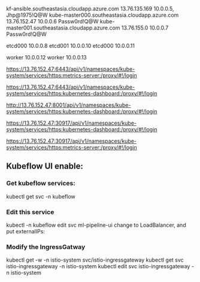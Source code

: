 kf-ansible.southeastasia.cloudapp.azure.com 13.76.135.169 10.0.0.5, Jhp@1975!Q@W
kube-master000.southeastasia.cloudapp.azure.com 13.76.152.47 10.0.0.6 Passw0rd!Q@W
kube-master001.southeastasia.cloudapp.azure.com 13.76.155.0 10.0.0.7  Passw0rd!Q@W

etcd000 10.0.0.8
etcd001 10.0.0.10
etcd000 10.0.0.11

worker 10.0.0.12
worker 10.0.0.13

https://13.76.152.47:6443/api/v1/namespaces/kube-system/services/https:metrics-server:/proxy/#!/login

https://13.76.152.47:6443/api/v1/namespaces/kube-system/services/https:kubernetes-dashboard:/proxy/#!/login

http://13.76.152.47:8001/api/v1/namespaces/kube-system/services/https:kubernetes-dashboard:/proxy/#!/login

https://13.76.152.47:30917/api/v1/namespaces/kube-system/services/https:kubernetes-dashboard:/proxy/#!/login

https://13.76.152.47:30917/api/v1/namespaces/kube-system/services/https:metrics-server:/proxy/#!/login

## Kubeflow UI enable:

### Get kubeflow services:
kubectl get svc -n kubeflow
### Edit this service
kubectl -n kubeflow edit svc ml-pipeline-ui
change to LoadBalancer, and put externalIPs:

### Modify the IngressGatway
 kubectl get -w -n istio-system svc/istio-ingressgateway
 kubectl get svc istio-ingressgateway -n istio-system
 kubectl edit svc istio-ingressgateway -n istio-system
 